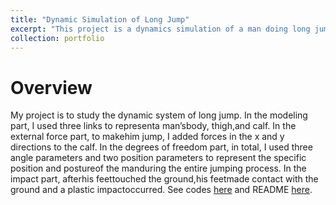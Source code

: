 ```yaml
---
title: "Dynamic Simulation of Long Jump"
excerpt: "This project is a dynamics simulation of a man doing long jump. The simulation is built using Lagriangian Dynamics. <br/><img src='/images/long_jump.gif' width='500' height='300'>"
collection: portfolio
---
```


# Overview
My project is to study the dynamic system of long jump. In the modeling part, I used three links to representa man’sbody, thigh,and calf. In the external force part, to makehim jump, I added forces in the x and y directions to the calf. In the degrees of freedom part, in total, I used three angle parameters and two position parameters to represent the specific position and postureof the manduring the entire jumping process. In the impact part, afterhis feettouched the ground,his feetmade contact with the ground and a plastic impactoccurred. See codes [here](https://colab.research.google.com/drive/1esYyp-ViELlXDnCdz3dagsVTCIKS7pf8) and README [here](https://github.com/ZhishengLin2020/me314-theory-of-machines-dynamics).
